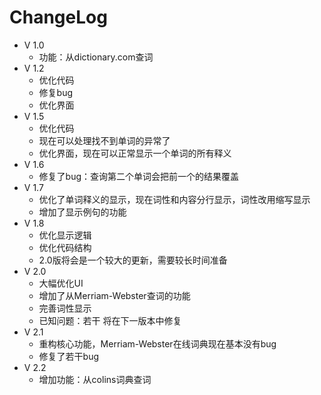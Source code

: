 # ChangeLog
+ V 1.0
  + 功能：从dictionary.com查词
+ V 1.2
  + 优化代码
  + 修复bug
  + 优化界面  
+ V 1.5
  + 优化代码
  + 现在可以处理找不到单词的异常了
  + 优化界面，现在可以正常显示一个单词的所有释义
+ V 1.6
  + 修复了bug：查询第二个单词会把前一个的结果覆盖 
+ V 1.7
  + 优化了单词释义的显示，现在词性和内容分行显示，词性改用缩写显示
  + 增加了显示例句的功能
+ V 1.8
  + 优化显示逻辑
  + 优化代码结构
  + 2.0版将会是一个较大的更新，需要较长时间准备
+ V 2.0
  + 大幅优化UI
  + 增加了从Merriam-Webster查词的功能
  + 完善词性显示
  + 已知问题：若干 将在下一版本中修复  
+ V 2.1
  + 重构核心功能，Merriam-Webster在线词典现在基本没有bug
  + 修复了若干bug 
+ V 2.2
  + 增加功能：从colins词典查词